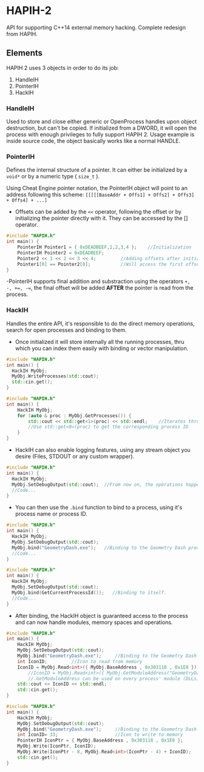 # HAPIH-2
API for supporting C++14 external memory hacking. Complete redesign from HAPIH.

## Elements
HAPIH 2 uses 3 objects in order to do its job:
1. HandleIH
2. PointerIH
3. HackIH

### HandleIH
Used to store and close either generic or OpenProcess handles upon object destruction, but can't be copied.
If initialized from a DWORD, it will open the process with enough privileges to fully support HAPIH 2.
Usage example is inside source code, the object basically works like a normal HANDLE.


### PointerIH
Defines the internal structure of a pointer. It can either be initialized by a `void*` or by a numeric type ( `size_t` ).

Using Cheat Engine pointer notation, the PointerIH object will point to an address following this scheme:
`[[[[[BaseAddr + Offs1] + Offs2] + Offs3] + Offs4] + ...]`

- Offsets can be added by the `<<` operator, following the offset or by initializing the pointer directly with it. They can be accessed by the [] operator.
```cpp
#include "HAPIH.h"
int main() {
	PointerIH Pointer1 = { 0xDEADBEEF,1,2,3,4 };	//Initialization
	PointerIH Pointer2 = 0xDEADBEEF;
	Pointer2 << 1 << 2 << 3 << 4;         //Adding offsets after initialization
	Pointer1[0] == Pointer2[0];           //Will access the first offsets of both pointers, the result is 1.
}
```

-PointerIH supports final addition and substraction using the operators `+, -, +=, -=`, the final offset will be added **AFTER** the pointer is read from the process.
### HackIH
Handles the entire API, it's responsible to do the direct memory operations, search for open processes and binding to them.

- Once initialized it will store internally all the running processes, thru which you can index them easily with binding or vector manipulation.
```cpp
#include "HAPIH.h"
int main() {
  HackIH MyObj;
  MyObj.WriteProcesses(std::cout);
  std::cin.get();
}
```

```cpp
#include "HAPIH.h"
int main() {
	HackIH MyObj;
	for (auto & proc : MyObj.GetProcesses()) {
		std::cout << std::get<1>(proc) << std::endl;	//Iterates thru every process, only by its name.
		//Use std::get<0>(proc) to get the corresponding process ID
	}
}
```

- HackIH can also enable logging features, using any stream object you desire (Files, STDOUT or any custom wrapper).
```cpp
#include "HAPIH.h"
int main() {
  HackIH MyObj;
  MyObj.SetDebugOutput(std::cout);  //From now on, the operations happening inside HAPIH 2 will write what's happening on STDOUT
  //Code...
}
```

- You can then use the `.bind` function to bind to a process, using it's process name or process ID.
```cpp
#include "HAPIH.h"
int main() {
  HackIH MyObj;
  MyObj.SetDebugOutput(std::cout);  
  MyObj.bind("GeometryDash.exe");   //Binding to the Geometry Dash process.
  //Code...
}
```

```cpp
#include "HAPIH.h"
int main() {
  HackIH MyObj;
  MyObj.SetDebugOutput(std::cout);  
  MyObj.bind(GetCurrentProcessId());   //Binding to itself.
  //Code...
}
```

- After binding, the HackIH object is guaranteed access to the process and can now handle modules, memory spaces and operations.
```cpp
#include "HAPIH.h"
int main() {
	HackIH MyObj;
	MyObj.SetDebugOutput(std::cout);
	MyObj.bind("GeometryDash.exe");		//Binding to the Geometry Dash process.
	int IconID;			//Icon to read from memory
	IconID = MyObj.Read<int>({ MyObj.BaseAddress , 0x303118 , 0x1E8 });
        //IconID = MyObj.Read<int>({ MyObj.GetModuleAddress("GeometryDash.exe") , 0x303118 , 0x1E8 }); //Alternative
        //.GetModuleAddress can be used on every process' module (DLLs)
	std::cout << IconID << std::endl;
	std::cin.get();
}
```

```cpp
#include "HAPIH.h"
int main() {
	HackIH MyObj;
	MyObj.SetDebugOutput(std::cout);
	MyObj.bind("GeometryDash.exe");		//Binding to the Geometry Dash process.
	int IconID= 33;						//Icon to write to memory
	PointerIH IconPtr = { MyObj.BaseAddress , 0x303118 , 0x1E8 };
	MyObj.Write(IconPtr, IconID);
	MyObj.Write(IconPtr - 8, MyObj.Read<int>(IconPtr - 4) + IconID);	
	std::cin.get();
}
```
